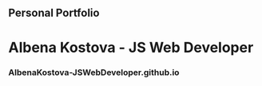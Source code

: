 ## Personal Portfolio

# Albena Kostova - JS Web Developer

### AlbenaKostova-JSWebDeveloper.github.io
